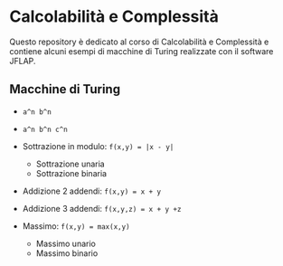 # Calcolabilità e Complessità
Questo repository è dedicato al corso di Calcolabilità e Complessità e contiene alcuni esempi di macchine di Turing realizzate con il software JFLAP.

## Macchine di Turing

- `a^n b^n`

- `a^n b^n c^n`

- Sottrazione in modulo: `f(x,y) = |x - y|`
  - Sottrazione unaria
  - Sottrazione binaria

- Addizione 2 addendi: `f(x,y) = x + y`

- Addizione 3 addendi: `f(x,y,z) = x + y +z`

- Massimo: `f(x,y) = max(x,y)`
  - Massimo unario
  - Massimo binario
